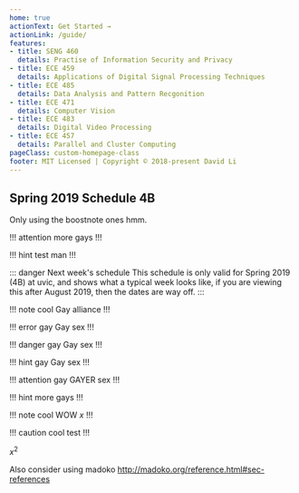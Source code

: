 ```yaml
---
home: true
actionText: Get Started →
actionLink: /guide/
features:
- title: SENG 460
  details: Practise of Information Security and Privacy
- title: ECE 459
  details: Applications of Digital Signal Processing Techniques
- title: ECE 485
  details: Data Analysis and Pattern Recgonition
- title: ECE 471
  details: Computer Vision
- title: ECE 483
  details: Digital Video Processing 
- title: ECE 457
  details: Parallel and Cluster Computing
pageClass: custom-homepage-class
footer: MIT Licensed | Copyright © 2018-present David Li
---
```


## Spring 2019 Schedule <Badge warning>4B</Badge>

Only using the boostnote ones hmm.

!!! attention more 
gays
!!!

!!! hint
test man
!!!

::: danger Next week's schedule
This schedule is only valid for Spring 2019 (4B) at uvic, and shows what a typical week looks like, if you are viewing this after August 2019, then the dates are way off.
:::

!!! note cool
Gay alliance
!!!

!!! error gay
Gay sex 
!!!

!!! danger gay
Gay sex 
!!!


!!! hint gay
Gay sex 
!!!

!!! attention gay
GAYER sex
!!!

!!! hint more 
gays
!!!

!!! note cool
WOW $x$
!!!

!!! caution cool 
test 
!!!

$x^2$

Also consider using madoko http://madoko.org/reference.html#sec-references